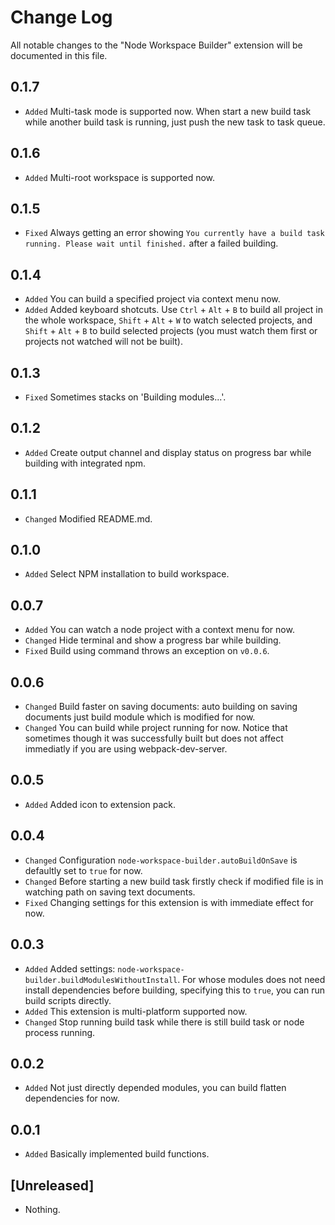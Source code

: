 # Change Log

All notable changes to the "Node Workspace Builder" extension will be documented in this file.

## 0.1.7
- `Added` Multi-task mode is supported now. When start a new build task while another build task is running, just push the new task to task queue.

## 0.1.6
- `Added` Multi-root workspace is supported now.

## 0.1.5
- `Fixed` Always getting an error showing `You currently have a build task running. Please wait until finished.` after a failed building.

## 0.1.4
- `Added` You can build a specified project via context menu now.
- `Added` Added keyboard shotcuts. Use `Ctrl` + `Alt` + `B` to build all project in the whole workspace, `Shift` + `Alt` + `W` to watch selected projects, and `Shift` + `Alt` + `B` to build selected projects (you must watch them first or projects not watched will not be built).

## 0.1.3
- `Fixed` Sometimes stacks on 'Building modules...'.

## 0.1.2
- `Added` Create output channel and display status on progress bar while building with integrated npm.

## 0.1.1
- `Changed` Modified README.md.

## 0.1.0
- `Added` Select NPM installation to build workspace.

## 0.0.7
- `Added` You can watch a node project with a context menu for now.
- `Changed` Hide terminal and show a progress bar while building.
- `Fixed` Build using command throws an exception on `v0.0.6`.

## 0.0.6
- `Changed` Build faster on saving documents: auto building on saving documents just build module which is modified for now.
- `Changed` You can build while project running for now. Notice that sometimes though it  was successfully built but does not affect immediatly if you are using webpack-dev-server.

## 0.0.5
- `Added` Added icon to extension pack.

## 0.0.4
- `Changed` Configuration `node-workspace-builder.autoBuildOnSave` is defaultly set to `true` for now.
- `Changed` Before starting a new build task firstly check if modified file is in watching path on saving text documents.
- `Fixed` Changing settings for this extension is with immediate effect for now.

## 0.0.3
- `Added` Added settings: `node-workspace-builder.buildModulesWithoutInstall`. For whose modules does not need install dependencies before building, specifying this to `true`, you can run build scripts directly.
- `Added` This extension is multi-platform supported now.
- `Changed` Stop running build task while there is still build task or node process running.

## 0.0.2
- `Added` Not just directly depended modules, you can build flatten dependencies for now.

## 0.0.1
- `Added` Basically implemented build functions.

## [Unreleased]
- Nothing.